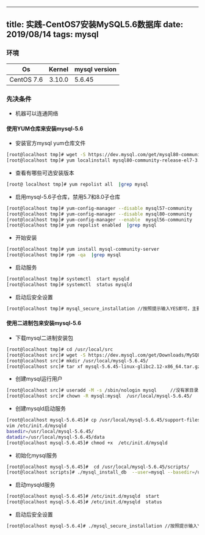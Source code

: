 
---
title: 实践-CentOS7安装MySQL5.6数据库
date: 2019/08/14
tags: 
   mysql
---


### 环境
|Os          |Kernel   |mysql version|
|------------|--------:|:----|
|CentOS 7.6  |3.10.0   |5.6.45 |


### 先决条件

* 机器可以连通网络


#### 使用YUM仓库来安装mysql-5.6

* 安装官方mysql yum仓库文件

```bash
[root@localhost tmp]# wget -S https://dev.mysql.com/get/mysql80-community-release-el7-3.noarch.rpm
[root@localhost tmp]# yum localinstall mysql80-community-release-el7-3.noarch.rpm
```

* 查看有哪些可选安装版本

```bash
[root@ localhost tmp]# yum repolist all  |grep mysql
```

* 启用mysql-5.6子仓库，禁用5.7和8.0子仓库

```bash
[root@localhost tmp]# yum-config-manager --disable mysql57-community
[root@localhost tmp]# yum-config-manager --disable mysql80-community
[root@localhost tmp]# yum-config-manager --enable  mysql56-community
[root@localhost tmp]# yum repolist enabled  |grep mysql
```

* 开始安装

```bash
[root@localhost tmp]# yum install mysql-community-server
[root@localhost tmp]# rpm -qa  |grep mysql
```

* 启动服务

```bash
[root@localhost tmp]# systemctl  start mysqld
[root@localhost tmp]# systemctl  status mysqld
```


* 启动后安全设置

```bash
[root@localhost tmp]# mysql_secure_installation //按照提示输入YES即可，主要包含设置root密码、删除匿名用户、禁止root远程登录、删除测试库、刷新权限操作
```


#### 使用二进制包来安装mysql-5.6

* 下载mysql二进制安装包

```bash
[root@localhost tmp]# cd /usr/local/src
[root@localhost src]# wget -S https://dev.mysql.com/get/Downloads/MySQL-5.6/mysql-5.6.45-linux-glibc2.12-x86_64.tar.gz
[root@localhost src]# mkdir /usr/local/mysql-5.6.45/
[root@localhost src]# tar xf mysql-5.6.45-linux-glibc2.12-x86_64.tar.gz -C /usr/local/mysql-5.6.45/
```

* 创建mysql运行用户

```bash
[root@localhost src]# useradd -M -s /sbin/nologin mysql     //没有家目录且禁止该用户登录系统
[root@localhost src]# chown -R mysql:mysql  /usr/local/mysql-5.6.45/
```

* 创建mysqld启动服务

```bash
[root@localhost mysql-5.6.45]# cp /usr/local/mysql-5.6.45/support-files/mysql.server /etc/init.d/mysqld
vim /etc/init.d/mysqld
basedir=/usr/local/mysql-5.6.45/
datadir=/usr/local/mysql-5.6.45/data
[root@localhost mysql-5.6.45]# chmod +x  /etc/init.d/mysqld
```

* 初始化mysql服务

```bash
[root@localhost mysql-5.6.45]#  cd /usr/local/mysql-5.6.45/scripts/
[root@localhost scripts]# ./mysql_install_db  --user=mysql --basedir=/usr/local/mysql-5.6.45/ --datadir=/usr/local/mysql-5.6.45/data/
```


*  启动mysqld服务

```bash
[root@localhost mysql-5.6.45]# /etc/init.d/mysqld  start
[root@localhost mysql-5.6.45]# /etc/init.d/mysqld  status
```

* 启动后安全设置

```bash
[root@localhost mysql-5.6.4]# ./mysql_secure_installation //按照提示输入YES即可，主要包含设置root密码、删除匿名用户、禁止root远程登录、删除测试库、刷新权限操作
```



